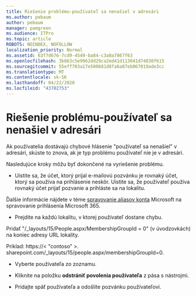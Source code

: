 ```yaml
---
title: Riešenie problému-používateľ sa nenašiel v adresári
ms.author: pebaum
author: pebaum
manager: pamgreen
ms.audience: ITPro
ms.topic: article
ROBOTS: NOINDEX, NOFOLLOW
localization_priority: Normal
ms.assetid: 63f7d676-7cd9-4549-ba84-c3a8a7867f63
ms.openlocfilehash: 3b863c5e9962dd29ca2ed41d113041d74830f615
ms.sourcegitcommit: 55eff703a17e500681d8fa6a87eb067019ade3cc
ms.translationtype: MT
ms.contentlocale: sk-SK
ms.lasthandoff: 04/22/2020
ms.locfileid: "43702753"
---
```

# <a name="troubleshoot-issue---user-not-found-in-directory"></a>Riešenie problému-používateľ sa nenašiel v adresári

Ak používatelia dostávajú chybové hlásenie "používateľ sa nenašiel" v adresári, skúste to znova, ak je typ problému používateľ nie je v adresári.

Nasledujúce kroky môžu byť dokončené na vyriešenie problému.

- Uistite sa, že účet, ktorý prijal e-mailovú pozvánku je rovnaký účet, ktorý sa používa na prihlásenie neskôr. Uistite sa, že používateľ používa rovnaký účet prijať pozvanie a prihláste sa na lokalitu. 

Ďalšie informácie nájdete v téme [spravovanie aliasov konta</a> Microsoft na spravovanie prihlásenia Microsoft 365](https://support.microsoft.com/help/12407/microsoft-account-how-to-manage-aliases). 

- Prejdite na každú lokalitu, v ktorej používateľ dostane chybu. 

Pridať "/_layouts/15/People.aspx/MembershipGroupId = 0" (v úvodzovkách) na koniec adresy URL lokality. 

Príklad: https://< "contoso" >. sharepoint.com/_layouts/15/people.aspx/membershipGroupId=0.

- Vyberte používateľa zo zoznamu.

- Kliknite na položku **odstrániť povolenia používateľa** z pása s nástrojmi. 
-  Pridajte späť používateľa a odošlite pozvánku používateľovi.

